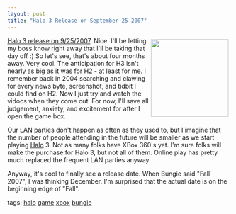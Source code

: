 ```yaml
---
layout: post
title: "Halo 3 Release on September 25 2007"
---
```


<p><img width="175" src="http://www.bungie.net/images/News/TopNewsIcons/h3finishthegame.jpg" border="0" style="margin: 5px;" align="right" /><a href="http://www.bungie.net/News/content.aspx?type=topnews&amp;cid=12467" target="_blank">Halo 3 release on 9/25/2007</a>.  Nice.  I'll be letting my boss know right away that I'll be taking that day off :)  So let's see, that's about four months away.  Very cool.  The anticipation for H3 isn't nearly as big as it was for H2 - at least for me.  I remember back in 2004 searching and clawing for every news byte, screenshot, and tidbit I could find on H2.  Now I just try and watch the vidocs when they come out.  For now, I'll save all judgement, anxiety, and excitement for after I open the game box.</p>
  
<p>Our LAN parties don't happen as often as they used to, but I imagine that the number of people attending in the future will be smaller as we start playing <a title="Halo" href="http://www.bungie.net" target="_blank">Halo</a> 3.  Not as many folks have XBox 360's yet.  I'm sure folks will make the purchase for Halo 3, but not all of them.  Online play has pretty much replaced the frequent LAN parties anyway. </p>
  
<p>Anyway, it's cool to finally see a release date.  When Bungie said "Fall 2007", I was thinking December.  I'm surprised that the actual date is on the beginning edge of "Fall".  </p>
  
<p class="tags">tags: <a href="http://technorati.com/tag/halo" target="_blank" rel="tag">halo</a> <a href="http://technorati.com/tag/game" target="_blank" rel="tag">game</a> <a href="http://technorati.com/tag/xbox" target="_blank" rel="tag">xbox</a> <a href="http://technorati.com/tag/bungie" target="_blank" rel="tag">bungie</a>  </p>
 
